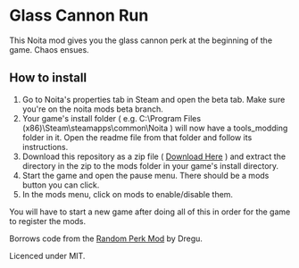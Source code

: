 # Glass Cannon Run

This Noita mod gives you the glass cannon perk at the beginning of the game. Chaos ensues.

## How to install

1. Go to Noita's properties tab in Steam and open the beta tab. Make sure you're on the noita mods beta branch.
2. Your game's install folder ( e.g. C:\Program Files (x86)\Steam\steamapps\common\Noita ) will now have a tools_modding folder in it. Open the readme file from that folder and follow its instructions.
3. Download this repository as a zip file ( [Download Here](https://github.com/kylepaulsen/Noita-Mod-Glass-Cannon-Run/archive/master.zip) ) and extract the directory in the zip to the mods folder in your game's install directory.
4. Start the game and open the pause menu. There should be a mods button you can click.
5. In the mods menu, click on mods to enable/disable them.

You will have to start a new game after doing all of this in order for the game to register the mods.

Borrows code from the [Random Perk Mod](https://modworkshop.net/mydownloads.php?action=view_down&did=25748) by Dregu.

Licenced under MIT.
